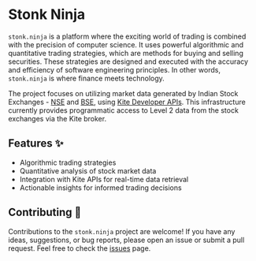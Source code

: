 # Stonk Ninja
`stonk.ninja` is a platform where the exciting world of trading is combined with the precision of computer science. It uses powerful algorithmic and quantitative trading strategies, which are methods for buying and selling securities. These strategies are designed and executed with the accuracy and efficiency of software engineering principles. In other words, `stonk.ninja` is where finance meets technology.

The project focuses on utilizing market data generated by Indian Stock Exchanges - [NSE](https://www.nseindia.com/) and [BSE](https://www.bseindia.com/), using [Kite Developer APIs](https://kite.trade/docs/connect/v3/). This infrastructure currently provides programmatic access to Level 2 data from the stock exchanges via the Kite broker.

## Features ✨
- Algorithmic trading strategies
- Quantitative analysis of stock market data
- Integration with Kite APIs for real-time data retrieval
- Actionable insights for informed trading decisions

## Contributing 🤝
Contributions to the `stonk.ninja` project are welcome! If you have any ideas, suggestions, or bug reports, please open an issue or submit a pull request. Feel free to check the [issues](https://github.com/brayn003/stonk.ninja/issues) page.

